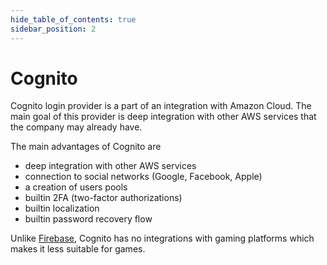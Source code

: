 ```yaml
---
hide_table_of_contents: true
sidebar_position: 2
---
```


# Cognito

Cognito login provider is a part of an integration with Amazon Cloud. The main goal of this provider is deep
integration with other AWS services that the company may already have.

The main advantages of Cognito are

- deep integration with other AWS services
- connection to social networks (Google, Facebook, Apple)
- a creation of users pools
- builtin 2FA (two-factor authorizations)
- builtin localization
- builtin password recovery flow

Unlike [Firebase](/api/miscellaneous/authorization/firebase/), Cognito has no integrations with gaming platforms which makes it less
suitable for games.
